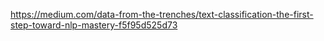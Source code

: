 https://medium.com/data-from-the-trenches/text-classification-the-first-step-toward-nlp-mastery-f5f95d525d73
